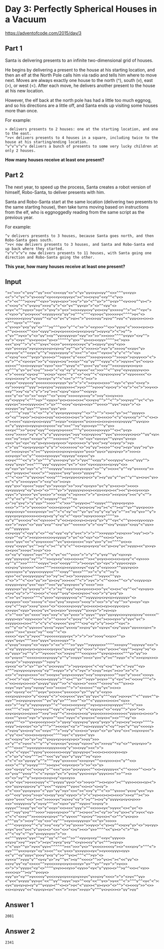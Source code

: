 # Day 3: Perfectly Spherical Houses in a Vacuum
https://adventofcode.com/2015/day/3

## Part 1
Santa is delivering presents to an infinite two-dimensional grid of houses.

He begins by delivering a present to the house at his starting location, and then an elf at the North Pole calls him via radio and tells him where to move next. Moves are always exactly one house to the north (^), south (v), east (>), or west (<). After each move, he delivers another present to the house at his new location.

However, the elf back at the north pole has had a little too much eggnog, and so his directions are a little off, and Santa ends up visiting some houses more than once.

For example:

    > delivers presents to 2 houses: one at the starting location, and one to the east.
    ^>v< delivers presents to 4 houses in a square, including twice to the house at his starting/ending location.
    ^v^v^v^v^v delivers a bunch of presents to some very lucky children at only 2 houses.

**How many houses receive at least one present?**

## Part 2
The next year, to speed up the process, Santa creates a robot version of himself, Robo-Santa, to deliver presents with him.

Santa and Robo-Santa start at the same location (delivering two presents to the same starting house), then take turns moving based on instructions from the elf, who is eggnoggedly reading from the same script as the previous year.

For example:

    ^v delivers presents to 3 houses, because Santa goes north, and then Robo-Santa goes south.
    ^>v< now delivers presents to 3 houses, and Santa and Robo-Santa end up back where they started.
    ^v^v^v^v^v now delivers presents to 11 houses, with Santa going one direction and Robo-Santa going the other.

**This year, how many houses receive at least one present?**

## Input
```
^><^>>>^<^v<v^^vv^><<^<><<vv^<>^<^v>^vv<>v><vv^^<>>^^^v<<vv><<^>^<^v<^>^v><<<v^<v<<<v<<vv<v<^><^>><>v>v^<<v^^<^v<><^>^<<^^^>v>>v^^<v>>^>vv><v>>^>>v^>^v>^<^^v>^>^^v<v>^^<v<>>v^^v><^><^<<>v^<^<^v<v>v^>>>v^v^>^<>^v<^^vv<v>^>^<>^^<vv^<><<v<^<^^>vv<>^>v<^>^v>v^>^v<>^><>><vv<>v^v<><>v^v>>>>v^^>^><^^<v<^><^<v>>^v^v<>v<<<^<<vvvv<<v^vv^>v^^^<^^^<v>>v<^v>>>>>v<^^^^>v<^<><v>>>>><v>>v^vvvv^^<v^<>^v<^v^>v><^>^v<<>>vv^>v>v^^>vv^<^vvv<>><>><><^^^<v<>^<^^^<v><^v>>v>^v<v^vv^<>^^^>v^^^v>>^v^^<^>>^>^<<v>>>^^<>>^vv>v^<^>>>><v<><><^^v<><<<<^^<>>^<vvv^><>v<v<<<<><v<<v>v<v^><vv<v^>^<^>v^^><^v>^^>v<>^v^<>^vv^><v^^vv>vvv>v>^<vv^>>^>>^>><>>>^^^^v<vv>^<>v^^><v^>^<>v<^^v><v<<><^v><>^^^^^v^v>>^^v><<><<vv>^^^^><^>v>><<<^v>v^^>^v^<^^v>v<^<<>>^v<<<v<<>>v<^v^><vv<v^v>v^<v>><v>^v<<<vv^>v<v>>v>>v><v><v^>v^^v>^v^>>>><>^>v>^v^>>>>v^<<vv<^v><<>v<v^<^^<<v<^v^^v^>vv><vv<v^<^>><^^>^<><^^<v<><^v^v^<^^>^<v><^<v>v^<<<^^v<v>^v>>><>^^>vv<<^v^<<<<^^>>>v>v<<<>^^>>>v>^>v>vv<<>^<^><v^>^^<^<v<<v<^>>^v^<vvv><>v^><<v>^^<v^vv^^^<vvv^<^>^>vv>><^v<^<<v<><<><<^^<><><vv>v>^<v>>^<>>^^v>vv^<^^v>><^vv^<<v^^><<>vv<v<><v<><v^^^v^v>^v<^<>v^^>><>^<^<v^<v^v^>v<<<^<<^>>>^^<^^v>v^<v>vvvv>v<>><^>^<<<<v^<v<>v^^^v<>v>^<v<<^^v^^<>^<<v^^<^<v>v>>v>>v^>^<vv<<<<<^<><>v><>>>v^>^v<^<><<v<^v^^<^<><^>^^^>^><>^><<vv>^<>vv<<v^v<<<<<>>>v<vv>^v>^>^>^<^><>v<><>>>^^<v>^<^v>>^<><v^><v^>>>v<v^^vvv^><v<v>v^>vvvv>>><^>v<>^^^>v>>v^<v<>v^>^<v^>^<<^>^>>v<<><<v^^>>v^<v^<^v^>^>v^><<^<v>v^<v>>^^<<v>v><<<^v^<>^<>^>>^<<v>^^<>^v<>v^>>><<v>><v^>^><v^<><v><>><v^<>vv>v^<^^^>v>^^<vv>>^v<><>>><>><^<>>v>v^^>^^<^^>^>>v>vv^^v<^<^v><vv<v<^>><<vvv<<><^>^v>^^^<<>v^<v<v><<v>^^v<<<>^^vv<^>vv>^>^<><<>vv<^>v^vv>^^^v><<^vv>^v<><v^^^^v^>vv^^<^<>^^v^<^vv<v<vv<>v>v^^<>^^>^^>^<><<^v>^><^^vvvv<><>^<v^^>v<>^><>v>><>vv^<<><<>><>v<^>^v>>^^v><<<>>^<^v^<v<<<v^>^^<^<><><^><<<<^<vv><v<<><vvv^^><vv>^<<vv<<<^v<>>><><>>v><<<v>vvvv^^vv<v>><<^v^vvv><><vv>v><>v<<<^<v^>><^^>v^<v>><v>^^^v^v>><<<v<^^>>^v<>v^<vv^^<<v<v>v<<<<^^^v^v<<>>>v>>vv>^^<><^v<v><>>v^>>>>>^>v^v^<^v^v^vvv>v<v<^>vv^<<v>vv>>v^^vv<^v>>>>vv<>v<>^^vv^<v>v^>>vvv<<<v<<^vv^^^^>v>v>^><<<^>v^><v<^<<<v>^v^^^><<><<<^^<^^<>^<v>^<v<<v<^^vv>v<^v><v><v<>^v<^<v<^<v^v><v>><v<v<<>^<v<>>><>^v^v<<^><v^<<v<v^>^>v><^>^vv^^<v<v<vv<v>^v^v^>^<<>>>>>v^<>^>v^vv^><<>>^^<>v^><v>^vvv^>v^v><>^><<>v>v<^<^><^^vv<<><>>v>>v><vv>>^v<<>^vv<>^vv>v>v>^>^>>><><<>v<v>^<<^v^^<<<><v>>vv<^<vv<vv^<<v<<^v><<>v<^^^<<^v^>^v>^^^v^v>>>v>v^v>^>^vv<^^<<vv^>^<<<vv>v^<><<^vvv^^><>vv^v>v>^><<^^^^vvv^<vvv>><^v<^>^<>>^<v<<vv>>><v>vv^<>><v^<v>^v>^>v>^<^<^^^<<vvvv^>>>>>>>v><vv>^<>^^v^><>><^v^^<v^v<<<<v^>><>v^v<vv<><^<<<<^>^^>vv>><^v<v^v<<>^vvv>v^^><^^<^<>>^^v^vv<>v<^<<<v^^^><v<vv<<>v>v<>^v^><v^vv^v^^v<^^v^^v><>v<^v>><<^<^v^>><<vv<<^>^<<v^<>^><>v><vv^v>>^<v<<<^>vv<^v>^>v<<v>^>>^>>v^<v<v>>^v<^v^v><<><>^><<<><v<vvvv<v^<v^v><>^<>^^^^v>^>^vvvvv>v>>v><<vv<<v<><<^><<^v><<v<<<v><vv<^>^v>>>>^v<^v<<>>^>^<<vv^<^>v>><<^>^>^v><><>^><<v<>v^><<^v^<^^><^^v^<<^v^^>>^v^<^><vv>v^^<<^^^<><>^>v^v>v^>^v^vv>^^>>>>^^<^>>>^^v<vv<><^^<vvv<^^^vv>v<v<v>><<<>^>^^>^>^v<<<<>>^<<>><v>>v>^^<^v<>v<>v^>v^><^<^^><v^^v>^^vv<v<<>><<vv<>>v>^<<<<v<<v>^><^^<^<^<v^<<^^v>^v<^>v^v^<v^vv^>^^><^>v^v>>^^v^><vv<v<v<v>>>>><<><v><v^v^<v^<^^<v<>^>v>v<>>>v>^^^^>><v^v^^v<<<>v^<<^<v>>>><^v^<<><v<>>v><><v<v^v>^v^^<v<^<^^v>><<vv<<vv><>>^>^>vv<^<>^vvv^v<v^^<>v^v>^^<<<<<>^v^>^<>v^^<>v^v<vv>^<>vv^<^vv>><v^^vvvvv>><<>v<vv^<^<vv^v^<>^^<v^<vv^<v^v^v<<^>^>^>^^>>>vvv>^>v>v>>>^>vv^><>^><>v>^^<v^>^><<v>><<<>>v<vvvv^>^v<^<>^<v>^<>^^<<><>^v<><>>>^vv<^<<^<^v>v<<<<<^^v<^v<><v<<><^>v>^v>>^v^><^^^^v<><><>vv^<>vv<^v<^^><v^<^><^^v^v^<^^<<><v>v<v<v^<<^v><>v^v<^>vvv><<^v>>v><><v<<^>>>v<^>>v>^<>><>^<v^v^<vv<<^>v<^^>^<^v<^<<^^v<>>^>^>^v^^v^v<v^^vv^<v>>v><vv^vv>v<>v^>v^^>^^>><v><v^<<><<>><<^^>><^v<v<><<><<><v<v^<^<v>>>><v^^v^^>>>^^^^^<<vv<^><>^<<<vv^^^>^><<<v<^v>^<v<^>^vvv<<>vv><<>v>v^v>>>>>^<>><^^^><<<<v><<vv>>>v<^<vv^v^<<v>>>>^^vvv>v<>><v>>>v>>^v^vvv<<>vvv<<^^^<>vv^^v<<>^^^>>^<^v^<^^>v^><v>>^<<^v<<vv<vv>v^>>^>v^><^><>^>>>vv>><^^^>vv<<^^vv><^<>^>^^<^<>>^vv^>>^v><>v^>>><<<^^<^>^>v<^>^<^^<>>><^^<>^v^<<vvv<v><>vvv><v>v^v<<^<v>^^><<^vv^v>v>v<<^v^<<<>^><><vvv>v>^vv^v<>vv^>^^<^>^>v^^<vv^>v><v<<<><>>^v<^<><><^<v^^<<^<v>vv<><<>v^<v^>^>^^<><<>^<^<<v^^v<v^<><<>v>><^<<>^>^v^v<v^v><^>>^v<^>v<<>^^^<^v>>>^<v>vvvv<<v^<^^>vvvv>v<>v<v><vvvvv>^<><>vvv<>^<<>^>>>>v^<^<><^v>v^>>v><>^><<v^>^<<>^>^v^<v^^>>^v><v>^<v><>v^<^^>v>^>>>v^v>>>^<>^<>>>>>v>>vv^v<><<<><><v><<vv<<v<><>>vv<^<vv>^v<<>v^v<^v<><v>>^v>>vvv^^v>>v>^>^>v><v><^>^^<<>^v<^<<<<^>v<^>>v^<^v>^v<<>^>^vvv<^^vv>^vv>vv<>>v>v<v>>v^<<<<<^^v^>v>^<<<v^v>>v<v><vvv><v>^<vv><<>>^<^>^^<>>>>^<^v<>v^^>^<^^v<^><>><v>>^v^vv<^v<^><<vvv<>><>><^^>^<^v^<^<>v<<<^v>v^^^<>v^<v^>^v^>><>^^<v<^><<^^v^<>^<^vv>>><^v><v^>vv<^v<<<v^>>v>v^v>^<v>v<^<>v^vvv>^vv<<<<v><^><v>>^^>><^v><<^>v^^<<v^^<^<><<<<>^<v<^v^>v<<^^>v<<<<<vvv<v<^>^>^>^>>^>>>v^<<v>>^^v><vv<^v<v<^^^>>>^vvv<^v<>>>vv>^^><^v>vv^>>v>v^<>^<vv>^>^<<^>^^^>>^vv>^^>vvvv<>>^^^^>>>v>v^^>vv>vv^<<>^><^<v^vvvv><v<><v>><<<v<v<<^v><vv^vv^<>>>^>^<v<^v<>><^<vv^^><v>v^>v^<><v^vvv>^>v^^v^>^^>v<<<<^<<^>>v>v^^^<<<v>>>^^v>v<v><<<<^^^v>^vv^>><>^v<v<<^^<<<<><>>>v>vvv^v^^v^>>vv>^>><>^v><^v^><^^>vv>^<^<^>><v>v>><><><v>^>^>v>vv>vv>^^>v>v^><v<<v^<>^>^v>^^v>^<^v<>>vvv^^>^>vv<v<v<<^<^<v^<>v^^v<^<^>vv^^<v><^^^>v>vv<<v>v<<v^<v^^><vv>^>^v^<^>v<^>^<>vv^><v<^><>>^>>^<^><<>^<^>v>v><>>>^<<^><<v><^v<v><>>vv<^><v^>>v>v>>>>^^>v<^v^>><<^<>>v><^><<^>^<vv^^<><<>><vvvv^>^^<><^^v>^^>vv>^v<v>>^^v^<v<^><^<<>>v^^^<^><^<<><<v<>><<>^v>vvv^vvv^^>>^<^<v>><>^<<<<^^<>>>v^<<^^v>><><<v<^>v>^v<v^>v>vv^><>^><<><^^>^>^<><>><^^<v^v<^><><><v>^<v<<v^<<^^^v<v<^v<>>><^v<<<<>>^v>^^vv^v^<<v>><<<v>vv>>v>>^v^<>>vv^<^>^<<>v<<<^vv<^vv^vv<^v^^^<vv^>v>>v<^^<^^vvv<^^v<>>>^>v^><v>^^><>vv>v>v<<<^^v<^vv^v>^^^>>>^^<>^^<^vvv>><><<><^<v>><<>^>^^<v^v^>vv>vv<v>^^<^^<<><><<v><v^^>v><v><<>v>vvv<^^^^<^>>><<<^^^<^>vv^^v>>v<<v^^<vv^<^>vvv^^v^^<^<vv>v<^<>^<<vv^^>^v>>^><><>v<v<v<>><v>>>^^>>v^><v^^<^>><>v<><<v^v<v<<>>>><>>>>><<^vvv<<><><<>^><><<^^v><<^>v>^>^v>v>>^^<><^>vv<^<^v>v<><^<<v<><^><>^^^<v^<><vvv^^^<>^^v><v<<<v>><>^>^vv<v^<vv>v>v^vv<v^v<v>^v^>v><>v^><>v>^^^^><<vv^><v<<v<^<>^v^^^>^^><<<v<^<v^>^^>v><vvvvv^<^<v^^>v<^v^^vv^<<<<v><^>v>v^v><><v^<<^<<v<^^^>^><v^v^<><><>^v<v>^<>^v>^v>v^<><^><v>>v<<^><^vv^<><^<>><>><v<v><<^^^^>v<^<^vv<><^vv><<^<<v>v^>>^v>^>v^^v>vv<v>v<<v>v<>^>>vv^>>><>^v^^<^>v<<^<^^v^^v^<<v<<v<^v<>vv^<v>><^v<^>>>vv^^<v^<>^^v<v<v>>^><^^^<><<^^>v<<vv>><<vvv>><<v^v^>><>vv^><<^>^><^v<^<^<vv<^^vv>v^v<<<<<<><<vv^vv>vv>v<^><<><><<>>v>><v><^>^v>^v^<>v^^^><^^<<<^vv^vv>^v^vvv^^>v^<v>><^<^<^<>^vv<vv^v^^>^^^>vv^v>>><<<^<>>v>v<^^<><v>>><><^v^^<<><<<>^<^^v^>v<vv^^^^>><v><^<<v<<v<>^>^>>^<>^v><>>^<v<vv^<<^<<>vv^>^^<<<^v<>>^v<>vvv<<^^<<><vvvvv<<^<^^<>>>>^^<><>^><>^v<v^^v<<v^^<^<^>v<v>^v<^>^v<>v^vv<><<v>^vvv<><<^>>^^><><>^<>^>v^^v^><v<><>>v><v^<v<<v>><^v>^<v<^>v<<<>vvv^<^^v<vvv^vv<>^<>^>>v<>^^><><v>>^><^^vv>><<>><v><^><>>^vv>v<vv<>v^v^^v<<^^<vv>v^^vv<<^<<><>^<><v^><^<^<>>^vv<v>v>>^<^vv>^vv^>v>^<><^><^<>v^v^^<^<>^^v>>><^v<>v^v<<^>v><>^^<<v^v<>v^>>v>^<><vv^v<v^<vv<>^>^>^<^>v><<><><><<<>^>><v^^><^>><v>>^v<<<^<<>^><<^>>>>>v<^>v>>v^<v^>^>v^^><>v^v^vvvv<v<v<>v>>><<>^<<vvv><v^v^>v<v^^^>>^<v>>^vv^^<vv><^>>v<v^><vvv<^^>>vv^v<^<>^v^<<v>^<<><<<^vvv^>^^<<>>><v<^>vv<<^<><^v<^<><<^^>vv^v>v^^^>>>>^>vv<<v>v>>^^v^^><>v<<^><^<v^>>^>v^v>><^v^>v<<^<v><^<^<^<>>v^^>><<<>v<v>v<^^>^vv<<<^^<v<>v^^>v<<><^<>^^>^v<>v>><^^^vv^>^><>v^^<v^<>>^<v^^^><v<><vvv>v>^<<^v>^>>>>><^^^<>v<v>>v^^<^v^>>v^<<v^>^>v^v>>>>^>>vv<>^<^v><v^^<>v>v^v>^<>^>v<vv><<v<^v<<^v<<^v^vv<><>^<>>^<>>^<>v^><<>^v>>^^^^<<^v><>^<^>^^v><^^<^<v^<^^v>^v><vv>v<<^>^>><<^^^vvv<<^vv<^^>v^^vv^<^^<<^^>>^^<vv<v<<v^^<<v<^vvv<<><<v>v^>>v^^>v<^>^><v<^>v<v^v<v^^<>v>><<v^v^v<^^^><v>v><^<^vv>^^v>^>v<<^vv><^^^^^^><<^>>>^v<>^^v<<<>><<<v^><>^<<<v>v^>^^^<^><v>^^^v<<>v<v>^<v^>><<^^<<^v<<>^v>>vv>><v<^><v<<<vvv><vv><<^v^^<v^vvv<^v>>v^v<v^v^>>^^v<><^^^<^^>v>^<><v<<v^^>vvv^v^^<v<v^v>^>v^^v<^><v^^<<<<>^^>>^v<><^><^<<^vv^<><<>v^vv^<v^<><<<^^>v<<>>>v<>v<><<<v>^v>^^v>^^>v>^>^>v<>><>^>^>^vvvv<^<v^<>^^^^v>v>><<v>>^<vv>>^<v<^v^vv>><>^^>v^^<<><^<v>><<<<>v>^^><v^^v<<v<><vv^v>^<v^^>v<<<<v^v<<>>vv<v<<<v>v>>v<^v>>v>v^<<<>^>^>^<>v<^^vv><^v<<^v<vvv^vv>v<^<<^^vv^^>vv<^>v>^^<<v^<<^^v<>^>v<<^^<^>^^^v^^<v<^<^>>>v^vv^<^v>^<>^<^<v<^v>>>^<^v<><v<^vv<v>v><v^v^^v<vv><^^<><>^>v<^<^vv>><^v><v<>^<>^^>^<><<<v^>>^<>><<><v>vvv^<<^<vv<v><v<^<<<^>^>>v<^>>vv>^v^^^v<>v<>><>^vv^>vv^
```

## Answer 1
`2081`

## Answer 2
`2341`

